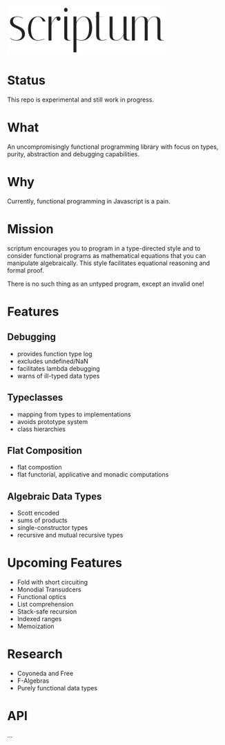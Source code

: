 <img src="./logo.png" width="366" height="114" alt="scriptum"><br>

# Status

This repo is experimental and still work in progress.

# What

An uncompromisingly functional programming library with focus on types, purity, abstraction and debugging capabilities.

# Why

Currently, functional programming in Javascript is a pain.

# Mission

scriptum encourages you to program in a type-directed style and to consider functional programs as mathematical equations that you can manipulate algebraically. This style facilitates equational reasoning and formal proof.

There is no such thing as an untyped program, except an invalid one!

# Features

## Debugging

* provides function type log
* excludes undefined/NaN
* facilitates lambda debugging
* warns of ill-typed data types

## Typeclasses

* mapping from types to implementations
* avoids prototype system
* class hierarchies

## Flat Composition

* flat compostion
* flat functorial, applicative and monadic computations

## Algebraic Data Types

* Scott encoded
* sums of products
* single-constructor types
* recursive and mutual recursive types

# Upcoming Features

* Fold with short circuiting
* Monodial Transudcers
* Functional optics
* List comprehension
* Stack-safe recursion
* Indexed ranges
* Memoization

# Research

* Coyoneda and Free
* F-Algebras
* Purely functional data types

# API

...